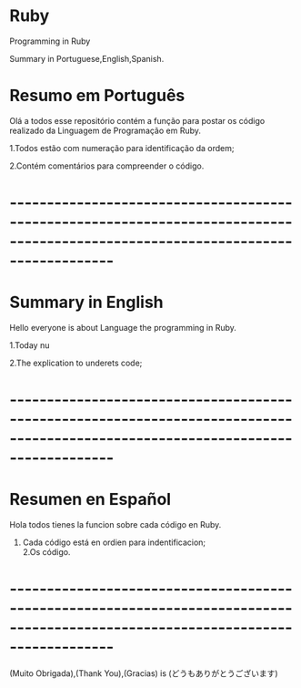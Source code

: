 # Ruby
Programming  in Ruby 


Summary in Portuguese,English,Spanish.

# Resumo em Português
Olá a todos esse repositório contém a função para postar os código realizado da Linguagem de Programação em Ruby.

1.Todos estão com numeração para identificação da ordem;

2.Contém comentários para compreender o código.
# --------------------------------------------------------------------------------------------------------------------------------
# Summary in English
Hello everyone is about Language the programming in Ruby.

1.Today  nu     

2.The explication to underets code;
           
# --------------------------------------------------------------------------------------------------------------------------------
# Resumen en Español
Hola todos tienes la funcion sobre cada  código en Ruby. 
1. Cada código está en ordien para indentificacion;       
2.Os      código.                                                                                            
# --------------------------------------------------------------------------------------------------------------------------------
(Muito Obrigada),(Thank You),(Gracias) is (どうもありがとうございます)
